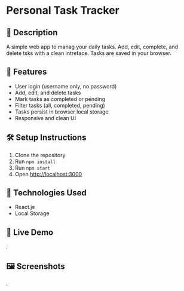 # Personal Task Tracker

## 📖 Description

A simple web app to manag your daily tasks. Add, edit, complete, and delete tsks with a clean intreface. Tasks are saved in your browser.

## 🚀 Features

- User login (username only, no password)
- Add, edit, and delete tasks
- Mark tasks as completed or pending
- Filter tasks (all, completed, pending)
- Tasks persist in browser local storage
- Responsive and clean UI

## 🛠 Setup Instructions

1. Clone the repository
2. Run `npm install`
3. Run `npm start`
4. Open [http://localhost:3000](http://localhost:3000)

## 🧰 Technologies Used

- React.js
- Local Storage

## 🔗 Live Demo

*.*

## 🖼 Screenshots

*.*
